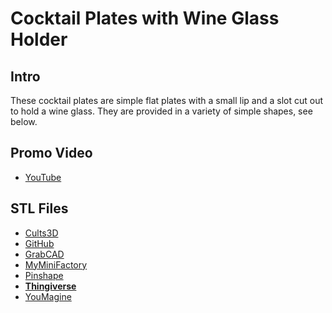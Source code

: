 # Cocktail Plates with Wine Glass Holder

## Intro

These cocktail plates are simple flat plates with a small lip and a slot cut out to hold a wine glass. They are provided in a variety of simple shapes, see below.

## Promo Video

 - [YouTube]()

## STL Files

 - [Cults3D]()
 - [GitHub]()
 - [GrabCAD]()
 - [MyMiniFactory]()
 - [Pinshape]()
 - **[Thingiverse]()**
 - [YouMagine]()
